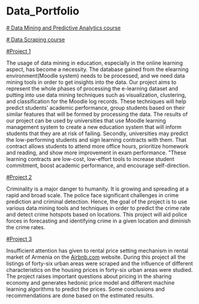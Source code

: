 # Data_Portfolio
[# Data Mining and Predictive Analytics course](https://github.com/Anna-Gaplanyan/Data-Mining-and-Predictive-Analytics-)


[# Data Scraping course](https://github.com/Anna-Gaplanyan/Data-Scraping)

[#Project 1](https://github.com/Anna-Gaplanyan/Data-Mining-and-Predictive-Analytics-/tree/main/Group%20project)

The usage of data mining in education, especially in the online learning aspect, has become a necessity. The
database gained from the elearning environment(Moodle system) needs to be processed, and we need data
mining tools in order to get insights into the data. Our project aims to represent the whole phases of processing
the e-learning dataset and putting into use data mining techniques such as visualization, clustering, and
classification for the Moodle log records. These techniques will help predict students’ academic performance,
group students based on their similar features that will be formed by processing the data. The results of our
project can be used by universities that use Moodle learning management system to create a new education
system that will inform students that they are at risk of failing. Secondly, universities may predict the
low-performing students and sign learning contracts with them. That contract allows students to attend more
office hours, prioritize homework and reading, and show more improvement in exam performance. "These
learning contracts are low-cost, low-effort tools to increase student commitment, boost academic performance,
and encourage self-direction.

[#Project 2](https://github.com/Anna-Gaplanyan/Data-Mining-and-Predictive-Analytics-/tree/main/Data%20Mining%20and%20Predictive%20Analytics%20individual%20project)

Criminality is a major danger to humanity. It is growing and spreading at a rapid and broad scale. The
police face significant challenges in crime prediction and criminal detection. Hence, the goal of the project is
to use various data mining tools and techniques in order to predict the crime rate and detect crime hotspots
based on locations. This project will aid police forces in forecasting and identifying crime in a given location
and diminish the crime rates.

[#Project 3](https://github.com/Anna-Gaplanyan/Data-Scraping/tree/main/Group%20Project)

Insufficient attention has given to rental price setting mechanism in rental market of Armenia on the [Airbnb.com](https://www.airbnb.com/) website. During this project all the listings of forty-six urban areas were scraped and the influence of different characteristics on the housing prices in forty-six urban
areas were studied. The project raises important questions about pricing in the sharing economy and generates
hedonic price model and different machine learning algorithms to predict the prices. Some
conclusions and recommendations are done based on the estimated results.
